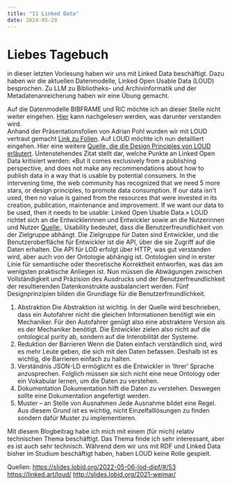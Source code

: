 ```yaml
---
title: "11 Linked Data"
date: 2024-05-29
---
```


# Liebes Tagebuch
in dieser letzten Vorlesung haben wir uns mit Linked Data beschäftigt. Dazu haben wir die aktuellen Datenmodelle, Linked Open Usable Data (LOUD) besprochen. Zu LLM zu Bibliotheks- und Archivinformatik und der Metadatenanreicherung haben wir eine Übung gemacht. 

Auf die Datenmodelle BIBFRAME und RiC möchte ich an dieser Stelle nicht weiter eingehen. [Hier](https://nathaliewic.github.io/lerntagebuch/2024/02/27/Funktion-und-Aufbau-von-Bibliothekssystemen.html) kann nachgelesen werden, was darunter verstanden wird.  
Anhand der Präsentationsfolien von Adrian Pohl wurden wir mit LOUD vertraut gemacht [Link zu Folien](http://slides.lobid.org/2021-weimar/). Auf LOUD möchte ich nun detailliert eingehen. Hier eine weitere [Quelle, die die Design Principles von LOUD erläutert](https://linked.art/loud/). Untenstehendes Zitat stellt dar, welche Punkte an Linked Open Data kritisiert werden:
«But it comes exclusively from a publishing perspective, and does not make any recommendations about how to publish data in a way that is usable by potential consumers. In the intervening time, the web community has recognized that we need 5 more stars, or design principles, to promote data consumption. If our data isn't used, then no value is gained from the resources that were invested in its creation, publication, maintenance and improvement. If we want our data to be used, then it needs to be usable: Linked Open Usable Data.»
LOUD richtet sich an die Entwicklerinnen und Entwickler sowie an die Nutzerinnen und Nutzer [Quelle:](https://slides.lobid.org/2022-05-06-lod-dipf/#/53). 
Usability bedeutet, dass die Benutzerfreundlichkeit von der Zielgruppe abhängt. Die Zielgruppe für Daten sind Entwickler, und die Benutzeroberfläche für Entwickler ist die API, über die sie Zugriff auf die Daten erhalten. Die API für LOD erfolgt über HTTP, was gut verstanden wird, aber auch von der Ontologie abhängig ist. Ontologien sind in erster Linie für semantische oder theoretische Korrektheit entworfen, was das am wenigsten praktische Anliegen ist. Nun müssen die Abwägungen zwischen Vollständigkeit und Präzision des Ausdrucks und der Benutzerfreundlichkeit der resultierenden Datenkonstrukte ausbalanciert werden.
Fünf Designprinzipien bilden die Grundlage für die Benutzerfreundlichkeit.
1.	Abstraktion
Die Abstraktion ist wichtig. In der Quelle wird beschrieben, dass ein Autofahrer nicht die gleichen Informationen benötigt wie ein Mechaniker. Für den Autofahrer genügt also eine abstraktere Version als es der Mechaniker benötigt. Die Entwickler zielen also nicht auf die ontological purity ab, sondern auf die Interobilität der Systeme. 
2.	Reduktion der Barrieren
Wenn die Daten einfach verständlich sind, wird es mehr Leute geben, die sich mit den Daten befassen. Deshalb ist es wichtig, die Barrieren einfach zu halten. 
3.	Verständnis
JSON-LD ermöglicht es die Entwickler in ‘Ihrer’ Sprache anzusprechen. Folglich müssen sie sich nicht eine neue Ontology oder ein Vokabular lernen, um die Daten zu verstehen.
4.	Dokumentation
Dokumentation hilft die Daten zu verstehen. Deswegen sollte eine Dokumentation angefertigt werden. 
5.	Muster – an Stelle von Ausnahmen
Jede Ausnahme bildet eine Regel. Aus diesem Grund ist es wichtig, nicht Einzelfalllösungen zu finden sondern dafür Muster zu implementieren. 

Mit diesem Blogbeitrag habe ich mich mit einem (für mich) relativ technischen Thema beschäftigt. Das Thema finde ich sehr interessant, aber es ist auch sehr technisch. Während dem wir uns mit RDF und Linked Data bisher im Studium beschäftigt haben, haben LOUD keine Rolle gespielt. 

Quellen:
<https://slides.lobid.org/2022-05-06-lod-dipf/#/53>
<https://linked.art/loud/>
<http://slides.lobid.org/2021-weimar/>
